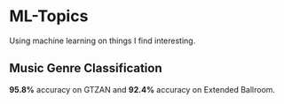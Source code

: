 # ML-Topics

Using machine learning on things I find interesting.

## Music Genre Classification
**95.8%** accuracy on GTZAN and **92.4%** accuracy on Extended Ballroom.
